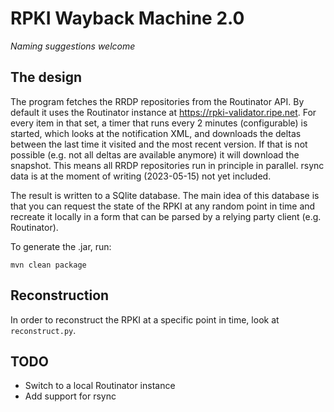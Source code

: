 RPKI Wayback Machine 2.0
========================

*Naming suggestions welcome*

The design
----------
The program fetches the RRDP repositories from the Routinator API. By default it uses the Routinator instance at https://rpki-validator.ripe.net. For every item in that set, a timer that runs every 2 minutes (configurable) is started, which looks at the notification XML, and downloads the deltas between the last time it visited and the most recent version. If that is not possible (e.g. not all deltas are available anymore) it will download the snapshot. This means all RRDP repositories run in principle in parallel. rsync data is at the moment of writing (2023-05-15) not yet included.

The result is written to a SQlite database. The main idea of this database is that you can request the state of the RPKI at any random point in time and recreate it locally in a form that can be parsed by a relying party client (e.g. Routinator).

To generate the .jar, run:
```
mvn clean package
```

Reconstruction
--------------
In order to reconstruct the RPKI at a specific point in time, look at `reconstruct.py`.


TODO
----
- Switch to a local Routinator instance
- Add support for rsync

